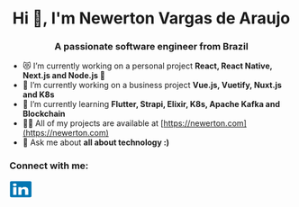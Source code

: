 <h1 align="center">Hi 👋, I'm Newerton Vargas de Araujo</h1>
<h3 align="center">A passionate software engineer from Brazil</h3>

- 😻 I’m currently working on a personal project **React, React Native, Next.js and Node.js 💜**
- 🏢 I’m currently working on a business project **Vue.js, Vuetify, Nuxt.js and K8s**
- 🌱 I’m currently learning **Flutter, Strapi, Elixir, K8s, Apache Kafka and Blockchain**
- 👨‍💻 All of my projects are available at [https://newerton.com](https://newerton.com)
- 💬 Ask me about **all about technology :)**

<h3 align="left">Connect with me:</h3>
<p align="left">
  <a href="https://linkedin.com/in/newerton" target="blank">
    <img align="center" src="https://raw.githubusercontent.com/newerton/newerton/master/images/linkedin/linkedin-original.svg" alt="newerton" height="30" width="40" />
  </a>
</p>


<!--
**newerton/newerton** is a ✨ _special_ ✨ repository because its `README.md` (this file) appears on your GitHub profile.

Here are some ideas to get you started:

- 🔭 I’m currently working on ...
- 🌱 I’m currently learning ...
- 👯 I’m looking to collaborate on ...
- 🤔 I’m looking for help with ...
- 💬 Ask me about ...
- 📫 How to reach me: ...
- 😄 Pronouns: ...
- ⚡ Fun fact: ...
-->
